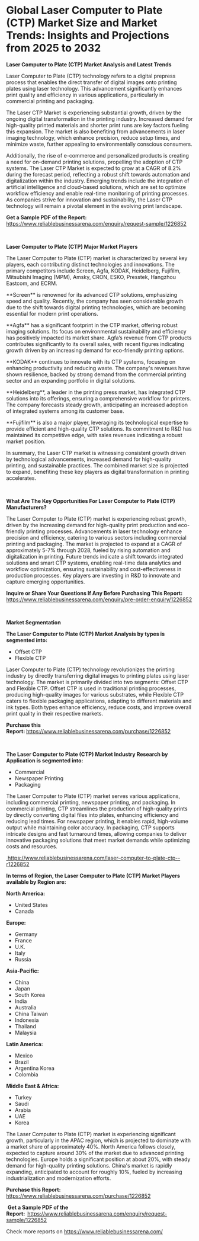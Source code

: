 <p><h1>Global Laser Computer to Plate (CTP) Market Size and Market Trends: Insights and Projections from 2025 to 2032</h1></p><p><strong>Laser Computer to Plate (CTP) Market Analysis and Latest Trends</strong></p>
<p><p>Laser Computer to Plate (CTP) technology refers to a digital prepress process that enables the direct transfer of digital images onto printing plates using laser technology. This advancement significantly enhances print quality and efficiency in various applications, particularly in commercial printing and packaging.</p><p>The Laser CTP Market is experiencing substantial growth, driven by the ongoing digital transformation in the printing industry. Increased demand for high-quality printed materials and shorter print runs are key factors fueling this expansion. The market is also benefiting from advancements in laser imaging technology, which enhance precision, reduce setup times, and minimize waste, further appealing to environmentally conscious consumers.</p><p>Additionally, the rise of e-commerce and personalized products is creating a need for on-demand printing solutions, propelling the adoption of CTP systems. The Laser CTP Market is expected to grow at a CAGR of 8.2% during the forecast period, reflecting a robust shift towards automation and digitalization within the industry. Emerging trends include the integration of artificial intelligence and cloud-based solutions, which are set to optimize workflow efficiency and enable real-time monitoring of printing processes. As companies strive for innovation and sustainability, the Laser CTP technology will remain a pivotal element in the evolving print landscape.</p></p>
<p><strong>Get a Sample PDF of the Report:&nbsp;</strong> <a href="https://www.reliablebusinessarena.com/enquiry/request-sample/1226852?utm_campaign=2805&utm_medium=2&utm_source=Github&utm_content=ia&utm_term=12042025&utm_id=laser-computer-to-plate-ctp">https://www.reliablebusinessarena.com/enquiry/request-sample/1226852</a></p>
<p>&nbsp;</p>
<p><strong>Laser Computer to Plate (CTP) Major Market Players</strong></p>
<p><p>The Laser Computer to Plate (CTP) market is characterized by several key players, each contributing distinct technologies and innovations. The primary competitors include Screen, Agfa, KODAK, Heidelberg, Fujifilm, Mitsubishi Imaging (MPM), Amsky, CRON, ESKO, Presstek, Hangzhou Eastcom, and ECRM.</p><p>**Screen** is renowned for its advanced CTP solutions, emphasizing speed and quality. Recently, the company has seen considerable growth due to the shift towards digital printing technologies, which are becoming essential for modern print operations.</p><p>**Agfa** has a significant footprint in the CTP market, offering robust imaging solutions. Its focus on environmental sustainability and efficiency has positively impacted its market share. Agfa’s revenue from CTP products contributes significantly to its overall sales, with recent figures indicating growth driven by an increasing demand for eco-friendly printing options.</p><p>**KODAK** continues to innovate with its CTP systems, focusing on enhancing productivity and reducing waste. The company's revenues have shown resilience, backed by strong demand from the commercial printing sector and an expanding portfolio in digital solutions.</p><p>**Heidelberg**, a leader in the printing press market, has integrated CTP solutions into its offerings, ensuring a comprehensive workflow for printers. The company forecasts steady growth, anticipating an increased adoption of integrated systems among its customer base.</p><p>**Fujifilm** is also a major player, leveraging its technological expertise to provide efficient and high-quality CTP solutions. Its commitment to R&D has maintained its competitive edge, with sales revenues indicating a robust market position.</p><p>In summary, the Laser CTP market is witnessing consistent growth driven by technological advancements, increased demand for high-quality printing, and sustainable practices. The combined market size is projected to expand, benefiting these key players as digital transformation in printing accelerates.</p></p>
<p>&nbsp;</p>
<p><strong>What Are The Key Opportunities For Laser Computer to Plate (CTP) Manufacturers?</strong></p>
<p><p>The Laser Computer to Plate (CTP) market is experiencing robust growth, driven by the increasing demand for high-quality print production and eco-friendly printing processes. Advancements in laser technology enhance precision and efficiency, catering to various sectors including commercial printing and packaging. The market is projected to expand at a CAGR of approximately 5-7% through 2028, fueled by rising automation and digitalization in printing. Future trends indicate a shift towards integrated solutions and smart CTP systems, enabling real-time data analytics and workflow optimization, ensuring sustainability and cost-effectiveness in production processes. Key players are investing in R&D to innovate and capture emerging opportunities.</p></p>
<p><strong>Inquire or Share Your Questions If Any Before Purchasing This Report:</strong> <a href="https://www.reliablebusinessarena.com/enquiry/pre-order-enquiry/1226852?utm_campaign=2805&utm_medium=2&utm_source=Github&utm_content=ia&utm_term=12042025&utm_id=laser-computer-to-plate-ctp">https://www.reliablebusinessarena.com/enquiry/pre-order-enquiry/1226852</a></p>
<p>&nbsp;</p>
<p><strong>Market Segmentation</strong></p>
<p><strong>The Laser Computer to Plate (CTP) Market Analysis by types is segmented into:</strong></p>
<p><ul><li>Offset CTP</li><li>Flexible CTP</li></ul></p>
<p><p>Laser Computer to Plate (CTP) technology revolutionizes the printing industry by directly transferring digital images to printing plates using laser technology. The market is primarily divided into two segments: Offset CTP and Flexible CTP. Offset CTP is used in traditional printing processes, producing high-quality images for various substrates, while Flexible CTP caters to flexible packaging applications, adapting to different materials and ink types. Both types enhance efficiency, reduce costs, and improve overall print quality in their respective markets.</p></p>
<p><strong>Purchase this Report:&nbsp;</strong><a href="https://www.reliablebusinessarena.com/purchase/1226852?utm_campaign=2805&utm_medium=2&utm_source=Github&utm_content=ia&utm_term=12042025&utm_id=laser-computer-to-plate-ctp">https://www.reliablebusinessarena.com/purchase/1226852</a></p>
<p>&nbsp;</p>
<p><strong>The Laser Computer to Plate (CTP) Market Industry Research by Application is segmented into:</strong></p>
<p><ul><li>Commercial</li><li>Newspaper Printing</li><li>Packaging</li></ul></p>
<p><p>The Laser Computer to Plate (CTP) market serves various applications, including commercial printing, newspaper printing, and packaging. In commercial printing, CTP streamlines the production of high-quality prints by directly converting digital files into plates, enhancing efficiency and reducing lead times. For newspaper printing, it enables rapid, high-volume output while maintaining color accuracy. In packaging, CTP supports intricate designs and fast turnaround times, allowing companies to deliver innovative packaging solutions that meet market demands while optimizing costs and resources.</p></p>
<p><a href="https://www.reliablebusinessarena.com/laser-computer-to-plate-ctp--r1226852?utm_campaign=2805&utm_medium=2&utm_source=Github&utm_content=ia&utm_term=12042025&utm_id=laser-computer-to-plate-ctp">&nbsp;https://www.reliablebusinessarena.com/laser-computer-to-plate-ctp--r1226852</a></p>
<p><strong>In terms of Region, the Laser Computer to Plate (CTP) Market Players available by Region are:</strong></p>
<p>
    <p> <strong> North America: </strong>
        <ul>
            <li>United States</li>
            <li>Canada</li>
        </ul>
        </p> 
    <p> <strong> Europe: </strong>
        <ul>
            <li>Germany</li>
            <li>France</li>
            <li>U.K.</li>
            <li>Italy</li>
            <li>Russia</li>
        </ul>
        </p> 
    <p> <strong> Asia-Pacific: </strong>
        <ul>
            <li>China</li>
            <li>Japan</li>
            <li>South Korea</li>
            <li>India</li>
            <li>Australia</li>
            <li>China Taiwan</li>
            <li>Indonesia</li>
            <li>Thailand</li>
            <li>Malaysia</li>
        </ul>
        </p> 
    <p> <strong> Latin America: </strong>
        <ul>
            <li>Mexico</li>
            <li>Brazil</li>
            <li>Argentina Korea</li>
            <li>Colombia</li>
        </ul>
        </p> 
    <p> <strong> Middle East & Africa: </strong>
        <ul>
            <li>Turkey</li>
            <li>Saudi</li>
            <li>Arabia</li>
            <li>UAE</li>
            <li>Korea</li>
        </ul>
    </p>
    </p>
<p><p>The Laser Computer to Plate (CTP) market is experiencing significant growth, particularly in the APAC region, which is projected to dominate with a market share of approximately 40%. North America follows closely, expected to capture around 30% of the market due to advanced printing technologies. Europe holds a significant position at about 20%, with steady demand for high-quality printing solutions. China's market is rapidly expanding, anticipated to account for roughly 10%, fueled by increasing industrialization and modernization efforts.</p></p>
<p><strong>Purchase this Report: </strong><a href="https://www.reliablebusinessarena.com/purchase/1226852?utm_campaign=2805&utm_medium=2&utm_source=Github&utm_content=ia&utm_term=12042025&utm_id=laser-computer-to-plate-ctp">https://www.reliablebusinessarena.com/purchase/1226852</a></p>
<p>&nbsp;<strong>Get a Sample PDF of the Report:&nbsp;&nbsp;</strong><a href="https://www.reliablebusinessarena.com/enquiry/request-sample/1226852?utm_campaign=2805&utm_medium=2&utm_source=Github&utm_content=ia&utm_term=12042025&utm_id=laser-computer-to-plate-ctp">https://www.reliablebusinessarena.com/enquiry/request-sample/1226852</a></p>
<p><strong></strong></p>
<p>Check more reports on <a href="https://www.reliablebusinessarena.com/?utm_campaign=2805&utm_medium=2&utm_source=Github&utm_content=ia&utm_term=12042025&utm_id=laser-computer-to-plate-ctp">https://www.reliablebusinessarena.com/</a></p>